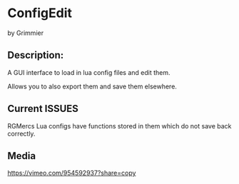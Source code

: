 # ConfigEdit

by Grimmier

## Description: 

A GUI interface to load in lua config files and edit them.

Allows you to also export them and save them elsewhere. 

## Current ISSUES

RGMercs Lua configs have functions stored in them which do not save back correctly. 

## Media

https://vimeo.com/954592937?share=copy
